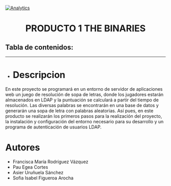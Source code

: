 [![Analytics](https://gabeacon.irvinlim.com/UA-4677001-16/Plantilla-de-repositorio/readme?useReferer)](https://github.com/EL-BID/Plantilla-de-repositorio/)



<h1 align="center"> PRODUCTO 1 THE BINARIES</h1>
<p align="center"> </p>
<p align="center"><https://www.google.com/url?sa=i&url=https%3A%2F%2Fwww.uoc.edu%2F&psig=AOvVaw1sId4QjhKxHq-VzHqiqRrR&ust=1633302964075000&source=images&cd=vfe&ved=0CAsQjRxqFwoTCOjMuuztrPMCFQAAAAAdAAAAABAD></p> 

## Tabla de contenidos:
---
- # Descripcion
En este proyecto se programará en un entorno de servidor de aplicaciones web un
juego de resolución de sopa de letras, donde los jugadores estarán almacenados en
LDAP y la puntuación se calculará a partir del tiempo de resolución. Las diversas
palabras se encontrarán en una base de datos y generarán una sopa de letra con
palabras aleatorias.
Así pues, en este producto se realizarán los primeros pasos para la realización del
proyecto, la instalación y configuración del entorno necesario para su desarrollo y un
programa de autenticación de usuarios LDAP.
 
 # Autores
 - Francisca María Rodríguez Vázquez
 - Pau Egea Cortes
 - Asier Uruñuela Sánchez
 - Sofia Isabel Figueroa Arocha 
 
